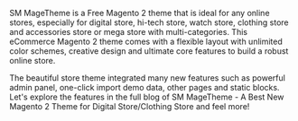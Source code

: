 

SM MageTheme is a Free Magento 2 theme that is ideal for any online stores, especially for digital store, hi-tech store, watch store, clothing store and accessories store or mega store with multi-categories. This eCommerce Magento 2 theme comes with a flexible layout with unlimited color schemes, creative design and ultimate core features to build a robust online store.

The beautiful store theme integrated many new features such as powerful admin panel, one-click import demo data, other pages and static blocks. Let's explore the features in the full blog of SM MageTheme - A Best New Magento 2 Theme for Digital Store/Clothing Store and feel more! 
